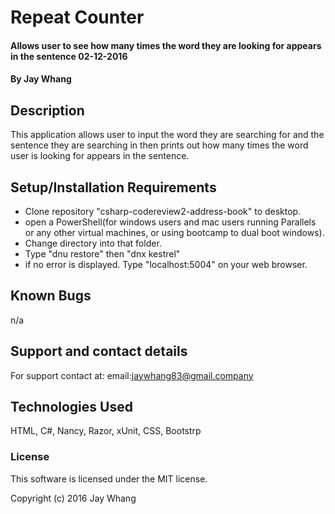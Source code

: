 # Repeat Counter

#### Allows user to see how many times the word they are looking for appears in the sentence 02-12-2016

#### By **Jay Whang**

## Description
This application allows user to input the word they are searching for and the sentence they are searching in then prints out how many times the word user is looking for appears in the sentence.

## Setup/Installation Requirements

* Clone repository "csharp-codereview2-address-book" to desktop.
* open a PowerShell(for windows users and mac users running Parallels or any other virtual  machines, or using bootcamp to dual boot windows).
* Change directory into that folder.
* Type "dnu restore" then "dnx kestrel"
* if no error is displayed. Type "localhost:5004" on your web browser.


## Known Bugs

n/a

## Support and contact details

For support contact at:
email:jaywhang83@gmail.company

## Technologies Used

HTML, C#, Nancy, Razor, xUnit, CSS, Bootstrp
### License

This software is licensed under the MIT license.

Copyright (c) 2016 Jay Whang
